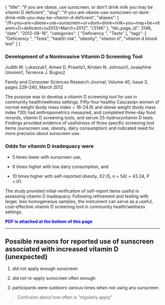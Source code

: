 {
    "title": "If you are obese, use sunscreen, or don't drink milk you may be vitamin D deficient",
    "slug": "if-you-are-obese-use-sunscreen-or-dont-drink-milk-you-may-be-vitamin-d-deficient",
    "aliases": [
        "/If+you+are+obese+use+sunscreen+or+dont+drink+milk+you+may+be+vitamin+D+deficient+\u2013+March+2012",
        "/3146"
    ],
    "tiki_page_id": 3146,
    "date": "2012-08-18",
    "categories": [
        "Deficiency ",
        "Tests"
    ],
    "tags": [
        "Deficiency ",
        "Tests",
        "health risk",
        "obesity",
        "vitamin d",
        "vitamin d blood test"
    ]
}


### Development of a Noninvasive Vitamin D Screening Tool

Judith M. Lukaszuk1, Aimee D. Prawitz1, Kirsten N. Johnson1, Josephine Umoren1, Terrence J. Bugno2

Family and Consumer Sciences Research Journal; Volume 40, Issue 3, pages 229–240, March 2012

The purpose was to develop a vitamin D screening tool for use in community health/wellness settings. Fifty-four healthy Caucasian women of normal weight (body mass index = 18–24.9) and obese weight (body mass index ?30) had anthropometrics measured, and completed three-day food records, vitamin D screening tools, and serum 25-hydroxyvitamin D tests. Findings provided evidence of usefulness of three specific screening tool items (sunscreen use, obesity, dairy consumption) and indicated need for more precision about sunscreen use. 

### Odds for vitamin D inadequacy were

* 5 times lower with sunscreen use, 

* 6 times higher with low dairy consumption, and 

* 10 times higher with self-reported obesity, X2 (5, n = 54) = 43.24, P <.01. 

The study provided initial verification of self-report items useful in assessing vitamin D inadequacy. Following refinement and testing with larger, less homogeneous samples, the instrument can serve as a useful, cost-effective vitamin D screening tool in community health/wellness settings.

 **<span style="color:#00F;">PDF is attached at the bottom of this page</span>** 

- - - - - - - - - - - - - - - - - - - 

## Possible reasons for reported use of sunscreen associated with increased vitamin D (unexpected)

1. did not apply enough sunscreen

1. did not re-apply sunscreen often enough

1. participants were outdoors various times when not using any sunscreen

> Confusion about how often is "regularly apply"